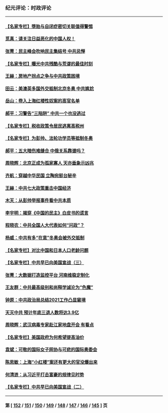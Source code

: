 ### 纪元评论：时政评论
---
#### [【名家专栏】堕胎与自闭症密切关联值得警惕](../../pages/nsc1025/n13426990.md) 
#### [觅真：请关注日益恶化的中国人权！](../../pages/nsc1025/n13427493.md) 
#### [张菁：民主峰会吹响民主集结号 中共忌惮](../../pages/nsc1025/n13427458.md) 
#### [【名家专栏】曝光中共残酷与荒谬的最佳时刻](../../pages/nsc1025/n13427052.md) 
#### [王赫：房地产拐点之争与中共政策困境](../../pages/nsc1025/n13426294.md) 
#### [田云：美澳英多国外交抵制北京冬奥 中共尴尬](../../pages/nsc1025/n13425795.md) 
#### [岳山：卷入上海红楼性奴案的高官名单](../../pages/nsc1025/n13425474.md) 
#### [郝平：习警告“三陷阱” 中共一个也没逃过](../../pages/nsc1025/n13426119.md) 
#### [【名家专栏】税收政策令居民逃离高税州](../../pages/nsc1025/n13424469.md) 
#### [【名家专栏】为彭帅、法轮功学员等抵制冬奥](../../pages/nsc1025/n13424486.md) 
#### [郝平：五大暗伤难缝合 中俄关系靠谱吗？](../../pages/nsc1025/n13424925.md) 
#### [周晓辉：北京正成为孤家寡人 天亦垂象示凶兆](../../pages/nsc1025/n13424859.md) 
#### [齐航：穿越中华民国 立陶宛挺台秘辛](../../pages/nsc1025/n13424874.md) 
#### [王赫：中共七大政策重击中国经济](../../pages/nsc1025/n13423618.md) 
#### [木天：从彭帅举报事件看中共本质](../../pages/nsc1025/n13423771.md) 
#### [李宇明：揭穿《中国的民主》白皮书的谎言](../../pages/nsc1025/n13423131.md) 
#### [程晓农：中共全国人大代表如何“问政”？](../../pages/nsc1025/n13423232.md) 
#### [杨威：中共有多“在意”冬奥会被外交抵制](../../pages/nsc1025/n13422533.md) 
#### [【名家专栏】对比中国和日本人口老龄问题](../../pages/nsc1025/n13422011.md) 
#### [【名家专栏】中共早已向美国宣战（三）](../../pages/nsc1025/n13422075.md) 
#### [张菁：大数据打造监控平台 河南维稳定制化](../../pages/nsc1025/n13422428.md) 
#### [王友群：中共最高级别和尚释学诚沦为“色魔”](../../pages/nsc1025/n13420416.md) 
#### [钟原：中共政治局总结2021工作凸显窘境](../../pages/nsc1025/n13420511.md) 
#### [天灭中共 预计年底三退人数将达3.9亿](../../pages/nsc1025/n13421120.md) 
#### [周晓辉：武汉病毒专家赴江家地盘开会 有看点](../../pages/nsc1025/n13420306.md) 
#### [【名家专栏】美国政府为何希望提高油价](../../pages/nsc1025/n13418977.md) 
#### [袁斌：可敬的国际女子网协与可悲的国际奥委会](../../pages/nsc1025/n13419562.md) 
#### [陈思敏：上海“小红楼”案还有更大的官没爆出来](../../pages/nsc1025/n13419407.md) 
#### [何清涟：从习近平打击富豪的规律见时势](../../pages/nsc1025/n13418943.md) 
#### [【名家专栏】中共早已向美国宣战（二）](../../pages/nsc1025/n13418266.md) 

---
#### 第 [ [152](./152.md) / [151](./151.md) / [150](./150.md) / [149](./149.md) / [148](./148.md) / [147](./147.md) / [146](./146.md) / [145](./145.md) ] 页
